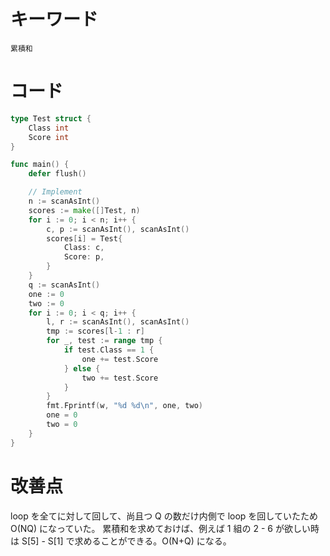 # キーワード
`累積和`

# コード
```go
type Test struct {
	Class int
	Score int
}

func main() {
	defer flush()

	// Implement
	n := scanAsInt()
	scores := make([]Test, n)
	for i := 0; i < n; i++ {
		c, p := scanAsInt(), scanAsInt()
		scores[i] = Test{
			Class: c,
			Score: p,
		}
	}
	q := scanAsInt()
	one := 0
	two := 0
	for i := 0; i < q; i++ {
		l, r := scanAsInt(), scanAsInt()
		tmp := scores[l-1 : r]
		for _, test := range tmp {
			if test.Class == 1 {
				one += test.Score
			} else {
				two += test.Score
			}
		}
		fmt.Fprintf(w, "%d %d\n", one, two)
		one = 0
		two = 0
	}
}
```

# 改善点
loop を全てに対して回して、尚且つ Q の数だけ内側で loop を回していたため O(NQ) になっていた。
累積和を求めておけば、例えば 1 組の 2 - 6 が欲しい時は S[5] - S[1] で求めることができる。O(N+Q) になる。